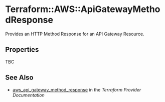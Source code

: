 # Terraform::AWS::ApiGatewayMethodResponse

Provides an HTTP Method Response for an API Gateway Resource.

## Properties

TBC

## See Also

* [aws_api_gateway_method_response](https://www.terraform.io/docs/providers/aws/r/api_gateway_method_response.html) in the _Terraform Provider Documentation_